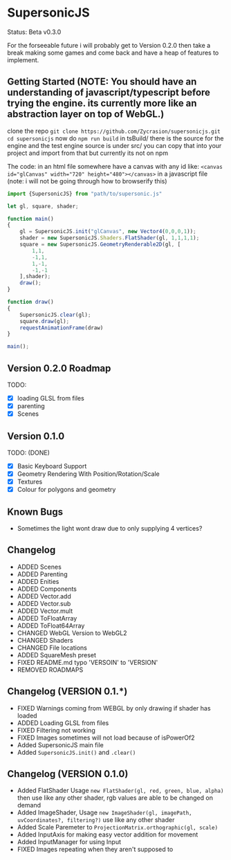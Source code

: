 # SupersonicJS
Status: Beta v0.3.0

For the forseeable future i will probably get to Version 0.2.0 then take a break making some games and come back and have a heap of features to implement.

## Getting Started (NOTE: You should have an understanding of javascript/typescript before trying the engine. its currently more like an abstraction layer on top of WebGL.)
clone the repo 
`git clone https://github.com/Zycrasion/supersonicjs.git`
`cd supersonicjs`
now do
`npm run build`
in tsBuild/ there is the source for the engine and the test
engine source is under src/
you can copy that into your project and import from that
but currently its not on npm

The code:
in an html file somewhere have a canvas with any id like:
`<canvas id="glCanvas" width="720" height="480"></canvas>`
in a javascript file (note: i will not be going through how to browserify this)
```js
import {SupersonicJS} from "path/to/supersonic.js"

let gl, square, shader;

function main()
{
    gl = SupersonicJS.init("glCanvas", new Vector4(0,0,0,1));
    shader = new SupersonicJS.Shaders.FlatShader(gl, 1,1,1,1);
    square = new SupersonicJS.GeometryRenderable2D(gl, [
        1,1,
        -1,1,
        1,-1,
        -1,-1
    ],shader);
    draw();
}

function draw()
{
    SupersonicJS.clear(gl);
    square.draw(gl);
    requestAnimationFrame(draw)
}

main();
```

## Version 0.2.0 Roadmap
TODO: 
- [x] loading GLSL from files
- [x] parenting
- [x] Scenes

## Version 0.1.0
TODO: (DONE)
- [x] Basic Keyboard Support
- [x] Geometry Rendering With Position/Rotation/Scale
- [x] Textures
- [x] Colour for polygons and geometry

## Known Bugs
- Sometimes the light wont draw due to only supplying 4 vertices?


## Changelog
- ADDED Scenes
- ADDED Parenting
- ADDED Enities
- ADDED Components
- ADDED Vector.add
- ADDED Vector.sub
- ADDED Vector.mult
- ADDED ToFloatArray
- ADDED ToFloat64Array
- CHANGED WebGL Version to WebGL2
- CHANGED Shaders
- CHANGED File locations
- ADDED SquareMesh preset
- FIXED README.md typo 'VERSOIN' to 'VERSION' 
- REMOVED ROADMAPS

## Changelog (VERSION 0.1.*)
- FIXED Warnings coming from WEBGL by only drawing if shader has loaded
- ADDED Loading GLSL from files
- FIXED Filtering not working
- FIXED Images sometimes will not load because of isPowerOf2
- Added SupersonicJS main file
- Added `SupersonicJS.init()` and `.clear()`

## Changelog (VERSION 0.1.0)
- Added FlatShader Usage `new FlatShader(gl, red, green, blue, alpha)` then use like any other shader, rgb values are able to be changed on demand
- Added ImageShader, Usage `new ImageShader(gl, imagePath, uvCoordinates?, filtering?)` use like any other shader
- Added Scale Paremeter to `ProjectionMatrix.orthographic(gl, scale)`
- Added InputAxis for making easy vector addition for movement
- Added InputManager for using Input
- FIXED Images repeating when they aren't supposed to